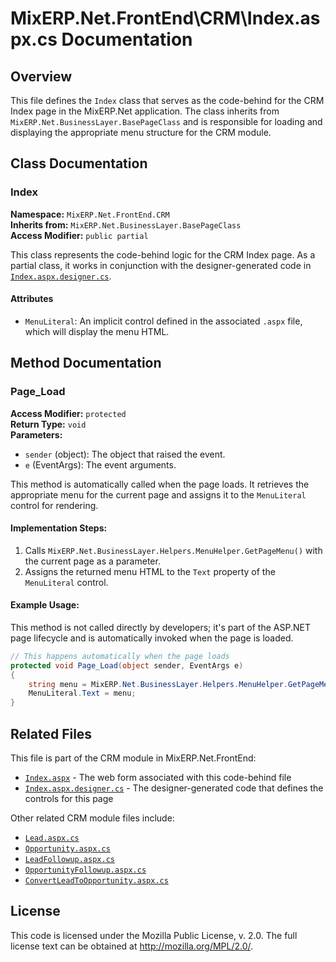 # MixERP.Net.FrontEnd\CRM\Index.aspx.cs Documentation

## Overview
This file defines the `Index` class that serves as the code-behind for the CRM Index page in the MixERP.Net application. The class inherits from `MixERP.Net.BusinessLayer.BasePageClass` and is responsible for loading and displaying the appropriate menu structure for the CRM module.

## Class Documentation

### Index
**Namespace:** `MixERP.Net.FrontEnd.CRM`  
**Inherits from:** `MixERP.Net.BusinessLayer.BasePageClass`  
**Access Modifier:** `public partial`

This class represents the code-behind logic for the CRM Index page. As a partial class, it works in conjunction with the designer-generated code in [`Index.aspx.designer.cs`](MixERP.Net.FrontEnd/CRM/Index.aspx.designer.cs).

#### Attributes
- `MenuLiteral`: An implicit control defined in the associated `.aspx` file, which will display the menu HTML.

## Method Documentation

### Page_Load
**Access Modifier:** `protected`  
**Return Type:** `void`  
**Parameters:**
- `sender` (object): The object that raised the event.
- `e` (EventArgs): The event arguments.

This method is automatically called when the page loads. It retrieves the appropriate menu for the current page and assigns it to the `MenuLiteral` control for rendering.

#### Implementation Steps:
1. Calls `MixERP.Net.BusinessLayer.Helpers.MenuHelper.GetPageMenu()` with the current page as a parameter.
2. Assigns the returned menu HTML to the `Text` property of the `MenuLiteral` control.

#### Example Usage:
This method is not called directly by developers; it's part of the ASP.NET page lifecycle and is automatically invoked when the page is loaded.

```csharp
// This happens automatically when the page loads
protected void Page_Load(object sender, EventArgs e)
{
    string menu = MixERP.Net.BusinessLayer.Helpers.MenuHelper.GetPageMenu(this.Page);
    MenuLiteral.Text = menu;
}
```

## Related Files
This file is part of the CRM module in MixERP.Net.FrontEnd:
- [`Index.aspx`](MixERP.Net.FrontEnd/CRM/Index.aspx) - The web form associated with this code-behind file
- [`Index.aspx.designer.cs`](MixERP.Net.FrontEnd/CRM/Index.aspx.designer.cs) - The designer-generated code that defines the controls for this page

Other related CRM module files include:
- [`Lead.aspx.cs`](MixERP.Net.FrontEnd/CRM/Lead.aspx.cs)
- [`Opportunity.aspx.cs`](MixERP.Net.FrontEnd/CRM/Opportunity.aspx.cs)
- [`LeadFollowup.aspx.cs`](MixERP.Net.FrontEnd/CRM/LeadFollowup.aspx.cs)
- [`OpportunityFollowup.aspx.cs`](MixERP.Net.FrontEnd/CRM/OpportunityFollowup.aspx.cs)
- [`ConvertLeadToOpportunity.aspx.cs`](MixERP.Net.FrontEnd/CRM/ConvertLeadToOpportunity.aspx.cs)

## License
This code is licensed under the Mozilla Public License, v. 2.0. The full license text can be obtained at http://mozilla.org/MPL/2.0/.
